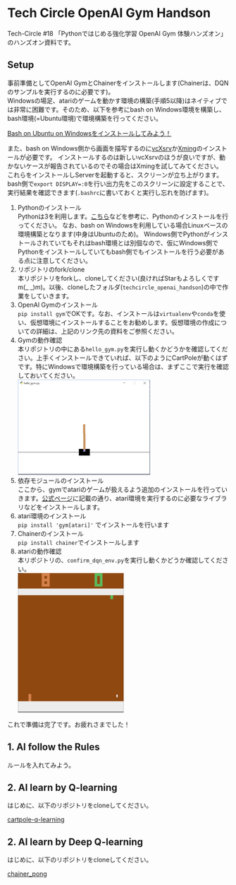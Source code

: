 # Tech Circle OpenAI Gym Handson

Tech-Circle #18 「Pythonではじめる強化学習 OpenAI Gym 体験ハンズオン」のハンズオン資料です。

## Setup

事前準備としてOpenAI GymとChainerをインストールします(Chainerは、DQNのサンプルを実行するのに必要です)。  
Windowsの場足、atariのゲームを動かす環境の構築(手順5以降)はネイティブでは非常に困難です。そのため、以下を参考にbash on Windows環境を構築し、bash環境(=Ubuntu環境)で環境構築を行ってください。

[Bash on Ubuntu on Windowsをインストールしてみよう！](http://qiita.com/Aruneko/items/c79810b0b015bebf30bb)

また、bash on Windows側から画面を描写するのに[vcXsrv](https://sourceforge.net/projects/vcxsrv/)か[Xming](https://sourceforge.net/projects/xming/)のインストールが必要です。
インストールするのは新しいvcXsrvのほうが良いですが、動かないケースが報告されているのでその場合はXmingを試してみてください。
これらをインストールしServerを起動すると、スクリーンが立ち上がります。bash側で`export DISPLAY=:0`を行い出力先をこのスクリーンに設定することで、実行結果を確認できます(`.bashrc`に書いておくと実行し忘れを防げます)。

1. Pythonのインストール  
Pythonは3を利用します。[こちら](http://qiita.com/icoxfog417/items/e8f97a6acad07903b5b0#python%E3%81%AE%E3%82%BB%E3%83%83%E3%83%88%E3%82%A2%E3%83%83%E3%83%97)などを参考に、Pythonのインストールを行ってください。
なお、bash on Windowsを利用している場合Linuxベースの環境構築となります(中身はUbuntuのため)。
Windows側でPythonがインストールされていてもそれはbash環境とは別個なので、仮にWindows側でPythonをインストールしていてもbash側でもインストールを行う必要がある点に注意してください。
2. リポジトリのfork/clone  
本リポジトリをforkし、cloneしてください(良ければStarもよろしくですm(_ _)m)。以後、cloneしたフォルダ(`techcircle_openai_handson`)の中で作業をしていきます。
3. OpenAI Gymのインストール  
`pip install gym`でOKです。なお、インストールは`virtualenv`や`conda`を使い、仮想環境にインストールすることをお勧めします。仮想環境の作成についての詳細は、上記のリンク先の資料をご参照ください。
4. Gymの動作確認  
本リポジトリの中にある`hello_gym.py`を実行し動くかどうかを確認してください。上手くインストールできていれば、以下のようにCartPoleが動くはずです。特にWindowsで環境構築を行っている場合は、まずここで実行を確認しておいてください。  
![cartpole.PNG](./images/cartpole.PNG)
5. 依存モジュールのインストール  
ここから、gymでatariのゲームが扱えるよう追加のインストールを行っていきます。[公式ページ](https://github.com/openai/gym#installing-everything)に記載の通り、atari環境を実行するのに必要なライブラリなどをインストールします。
6. atari環境のインストール  
`pip install 'gym[atari]'` でインストールを行います
7. Chainerのインストール  
`pip install chainer`でインストールします
8. atariの動作確認  
 本リポジトリの、`confirm_dqn_env.py`を実行し動くかどうか確認してください。  
 ![pong.PNG](./images/pong.PNG)


これで準備は完了です。お疲れさまでした！


## 1. AI follow the Rules

ルールを入れてみよう。


## 2. AI learn by Q-learning

はじめに、以下のリポジトリをcloneしてください。

[cartpole-q-learning](https://github.com/icoxfog417/cartpole-q-learning)

## 2. AI learn by Deep Q-learning

はじめに、以下のリポジトリをcloneしてください。

[chainer_pong](https://github.com/icoxfog417/chainer_pong)

